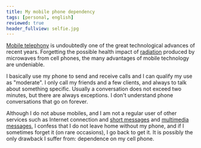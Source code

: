 ```yaml
---
title: My mobile phone dependency
tags: [personal, english]
reviewed: true
header_fullview: selfie.jpg
---
```

[Mobile telephony](http://en.wikipedia.org/wiki/Mobile_telephony) is undoubtedly one of the great technological advances of recent years. Forgetting the possible health impact of [radiation](http://en.wikipedia.org/wiki/Mobile_phone_radiation_and_health) produced by microwaves from cell phones, the many advantages of mobile technology are undeniable.

I basically use my phone to send and receive calls and I can qualify my use as "moderate". I only call my friends and a few clients, and always to talk about something specific. Usually a conversation does not exceed two minutes, but there are always exceptions. I don't understand phone conversations that go on forever.  
  
Although I do not abuse mobiles, and I am not a regular user of other services such as Internet connection and [short messages](http://en.wikipedia.org/wiki/Short_message_service) and [multimedia messages](http://en.wikipedia.org/wiki/Multimedia_Messaging_System), I confess that I do not leave home without my phone, and if I sometimes forget it (on rare occasions), I go back to get it. It is possibly the only drawback I suffer from: dependence on my cell phone.

